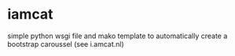 # iamcat
simple python wsgi file and mako template to automatically create a bootstrap caroussel (see i.amcat.nl)
